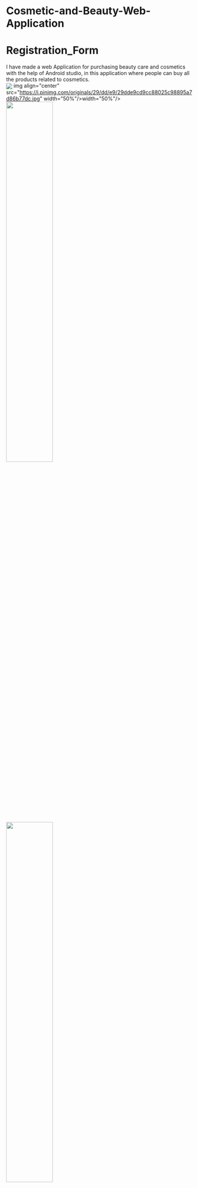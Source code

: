 # Cosmetic-and-Beauty-Web-Application
# Registration_Form
I have made a web Application for purchasing beauty care and cosmetics with the help of Android studio, in this application where people can buy all the products related to cosmetics. 
<br>
<img align="center" src="https://i.pinimg.com/originals/53/82/f7/5382f7d4b34f0d43e208041deb0110f0.jpg"> img align="center" src="https://i.pinimg.com/originals/29/dd/e9/29dde9cd9cc88025c98895a7d86b77dc.jpg" width="50%"/>width="50%"/>
<img align="center" src="https://i.pinimg.com/originals/24/57/25/245725adb764ed41fcf0c39d925c733c.jpg" width="50%"/>
<img align="center" src="https://i.pinimg.com/originals/4d/6b/b3/4d6bb3dd822af44c571ad4aab0644dc5.jpg" width="50%"/>
